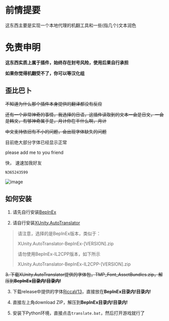 # 前情提要

这东西主要是实现一个本地代理的机翻工具和一些(指几个)文本润色

# 免责申明

**这东西实质上属于插件，始终存在封号风险，使用后果自行承担**

**如果你觉得机翻受不了，你可以等汉化组**

## 歪比巴卜

~~不知道为什么那个插件本身提供的翻译都没有反应~~

~~还有一个非常神奇的事情，我选择的日语，这插件读取到的文本一会是日文，一会是韩文，有够神奇属于是，月计你在干什么啊，月计~~

~~中文支持依旧有不小的问题，会出现字体缺失的问题~~

目前绝大部分字体已经显示正常

please add me to you friend

快， 速速加我好友

`N365243599`

![image](https://user-images.githubusercontent.com/46920034/222309610-4b72d7be-12d7-4979-8d7f-41a2831c1899.png)

## 如何安装

1. 请先自行安装[BepInEx](https://github.com/BepInEx/BepInEx/releases)

2. 请自行安装[XUnity.AutoTranslator](https://github.com/bbepis/XUnity.AutoTranslator/releases)

> 请注意，选择的是BepInEx版本，类似于：
>
> XUnity.AutoTranslator-BepInEx-[VERSION].zip
>
> 请勿使用BepInEx-IL2CPP版本，如下所示
>
> XUnity.AutoTranslator-BepInEx-IL2CPP-[VERSION].zip

~~3. 下载XUnity.AutoTranslator提供的字体包，TMP_Font_AssetBundles.zip，解压到**BepInEx目录内!目录内!**~~

3. 下载release中提供的字体[RiccaV13](https://github.com/Rcrwrate/Limbus-Company-zh_CN/releases/tag/v0.0)，直接放在**BepInEx目录内!目录内!**

4. 直接左上角download ZIP，解压到**BepInEx目录内!目录内!**

5. 安装下Python环境，直接点击`translate.bat`，然后打开游戏就行了

